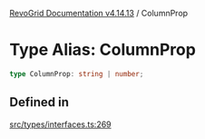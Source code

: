 [RevoGrid Documentation v4.14.13](README.md) / ColumnProp

# Type Alias: ColumnProp

```ts
type ColumnProp: string | number;
```

## Defined in

[src/types/interfaces.ts:269](https://github.com/revolist/revogrid/blob/4eff1607ca8ee7d75f31750c713182488767268a/src/types/interfaces.ts#L269)
